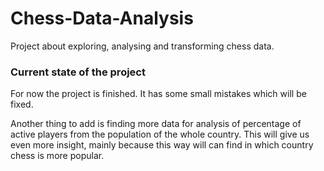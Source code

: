 # Chess-Data-Analysis
Project about exploring, analysing and transforming chess data.

### Current state of the project
For now the project is finished. It has some small mistakes which will be fixed.

Another thing to add is finding more data for analysis of percentage of active players from the population of the whole country. This will give us even more insight, mainly because this way will can find in which country chess is more popular. 
